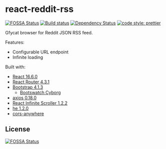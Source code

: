 # react-reddit-rss

[![FOSSA Status](https://app.fossa.io/api/projects/git%2Bgithub.com%2Faltbdoor%2Freact-reddit-rss.svg?type=shield)](https://app.fossa.io/projects/git%2Bgithub.com%2Faltbdoor%2Freact-reddit-rss?ref=badge_shield)
[![Build status](https://ci.appveyor.com/api/projects/status/k6q6j6cjfkvrlbm9?svg=true)](https://ci.appveyor.com/project/altbdoor/react-reddit-rss)
[![Dependency Status](https://david-dm.org/altbdoor/react-reddit-rss/status.svg)](https://david-dm.org/altbdoor/react-reddit-rss)
[![code style: prettier](https://img.shields.io/badge/code_style-prettier-ff69b4.svg)](https://github.com/prettier/prettier)

Gfycat browser for Reddit JSON RSS feed.

Features:
- Configurable URL endpoint
- Infinite loading

Built with:
- [React 16.6.0](https://reactjs.org/)
- [React Router 4.3.1](https://reacttraining.com/react-router/)
- [Bootstrap 4.1.3](https://getbootstrap.com/)
    - [Bootswatch Cyborg](https://bootswatch.com/)
- [axios 0.18.0](https://github.com/axios/axios)
- [React Infinite Scroller 1.2.2](https://cassetterocks.github.io/react-infinite-scroller/)
- [he 1.2.0](https://github.com/mathiasbynens/he)
- [cors-anywhere](https://cors-anywhere.herokuapp.com/)


## License
[![FOSSA Status](https://app.fossa.io/api/projects/git%2Bgithub.com%2Faltbdoor%2Freact-reddit-rss.svg?type=large)](https://app.fossa.io/projects/git%2Bgithub.com%2Faltbdoor%2Freact-reddit-rss?ref=badge_large)

